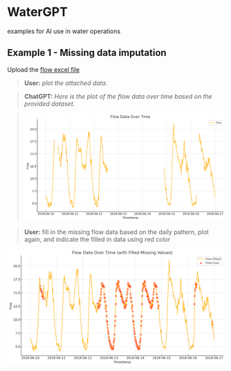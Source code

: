 
# WaterGPT
examples for AI use in water operations

Example 1 - Missing data imputation
-----------

Upload the [flow excel file](data)

> **User:** *plot the attached data*. 

> **ChatGPT:** *Here is the plot of the flow data over time based on the provided dataset.*

> ![output1](data/flow_missing_data_output1.png)

> **User:** fill in the missing flow data based on the daily pattern, plot again, and indicate the filled in data using red color

![output2](data/flow_missing_data_output2.png)
<!-- 
> [!NOTE]
> Useful information that users should know, even when skimming content.

> [!TIP]
> Helpful advice for doing things better or more easily.

> [!IMPORTANT]
> Key information users need to know to achieve their goal.

.. _`MAGNets: Model Reduction and Aggregation of Water Networks`: https://ascelibrary.org/doi/full/10.1061/JWRMD5.WRENG-5486


> fasdf `#RRGGBB`
-->
